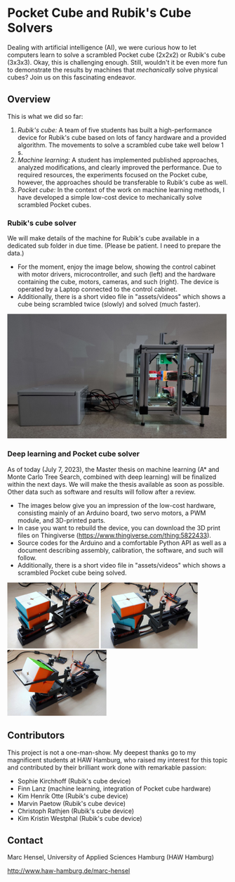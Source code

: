# Pocket Cube and Rubik's Cube Solvers
Dealing with artificial intelligence (AI), we were curious how to let computers learn
to solve a scrambled Pocket cube (2x2x2) or Rubik's cube (3x3x3). Okay, this is challenging enough.
Still, wouldn't it be even more fun to demonstrate the results by machines that _mechanically_ solve physical cubes?
Join us on this fascinating endeavor. 

## Overview
This is what we did so far:
1. _Rubik's cube:_ A team of five students has built a high-performance device for Rubik's cube based on lots 
of fancy hardware and a provided algorithm. The movements to solve a scrambled cube take well below 1 s.
2. _Machine learning:_ A student has implemented published approaches, analyzed modifications, and clearly
improved the performance. Due to required resources, the experiments focused on the Pocket
cube, however, the approaches should be transferable to Rubik's cube as well.
3. _Pocket cube:_ In the context of the work on machine learning methods, I have developed a simple low-cost
device to mechanically solve scrambled Pocket cubes.

### Rubik's cube solver
We will make details of the machine for Rubik's cube available in a dedicated sub folder in due time.
(Please be patient. I need to prepare the data.)

- For the moment, enjoy the image below, showing the control cabinet with motor drivers, microcontroller,
and such (left) and the hardware containing the cube, motors, cameras, and such (right). The device is
operated by a Laptop connected to the control cabinet.
- Additionally, there is a short video file in "assets/videos" which shows a cube being scrambled twice (slowly)
and solved (much faster). 

<img src="./assets/images/CubeSolver.jpg" width="500">

### Deep learning and Pocket cube solver
As of today (July 7, 2023), the Master thesis on machine learning (A* and Monte Carlo Tree Search,
combined with deep learning) will be finalized within the next days. We will make the thesis available
as soon as possible. Other data such as software and results will follow after a review.

- The images below give you an impression of the low-cost hardware, consisting mainly of an Arduino board,
two servo motors, a PWM module, and 3D-printed parts.
- In case you want to rebuild the device, you can download the 3D print files on Thingiverse
(https://www.thingiverse.com/thing:5822433).
- Source codes for the Arduino and a comfortable Python API as well as a document describing assembly,
calibration, the software, and such will follow.
- Additionally, there is a short video file in "assets/videos" which shows a scrambled Pocket cube being solved.

<img src="./assets/images/PocketCube.jpg" height="150">
<img src="./assets/images/PocketCube_Rotate.jpg" height="150">
<img src="./assets/images/PocketCube_Turn.jpg" height="150">

## Contributors
This project is not a one-man-show. My deepest thanks go to my magnificent students at HAW Hamburg,
who raised my interest for this topic and contributed by their brilliant work done with remarkable passion:

- Sophie Kirchhoff (Rubik's cube device)
- Finn Lanz (machine learning, integration of Pocket cube hardware)
- Kim Henrik Otte (Rubik's cube device)
- Marvin Paetow (Rubik's cube device)
- Christoph Rathjen (Rubik's cube device)
- Kim Kristin Westphal (Rubik's cube device)

## Contact
Marc Hensel, University of Applied Sciences Hamburg (HAW Hamburg)

http://www.haw-hamburg.de/marc-hensel
